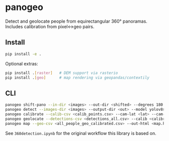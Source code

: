 # panogeo

Detect and geolocate people from equirectangular 360° panoramas. Includes calibration from pixel↔geo pairs.

## Install

```bash
pip install -e .
```

Optional extras:

```bash
pip install .[raster]   # DEM support via rasterio
pip install .[geo]      # map rendering via geopandas/contextily
```

## CLI

```bash
panogeo shift-pano --in-dir <images> --out-dir <shifted> --degrees 180
panogeo detect --images-dir <images> --output-dir <out> --model yolov8s.pt
panogeo calibrate --calib-csv <calib_points.csv> --cam-lat <lat> --cam-lon <lon> --output-dir <out>
panogeo geolocate --detections-csv <detections_all.csv> --calib <calibration_cam2enu.npz> --output-dir <out> [--dem <dem.tif>]
panogeo map --geo-csv <all_people_geo_calibrated.csv> --out-html <map.html>
```

See `360detection.ipynb` for the original workflow this library is based on.
